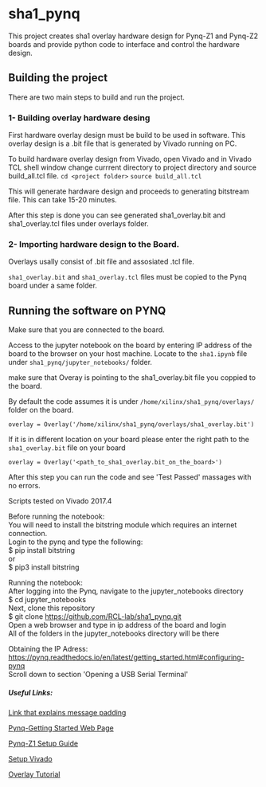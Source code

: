 # sha1_pynq
This project creates sha1 overlay hardware design for Pynq-Z1 and Pynq-Z2 boards and provide python code to interface and control the hardware design.


## Building the project
There are two main steps to build and run the project.
### 1- Building overlay hardware desing
First hardware overlay design must be build to be used in software.
This overlay design is a .bit file that is generated by Vivado running on PC.

To build hardware overlay design from Vivado, open Vivado and in Vivado TCL shell window change currrent directory to project directory and source build_all.tcl file. 
`cd <project folder>`
`source build_all.tcl`

This will generate hardware design and proceeds to generating bitstream file. This can take 15-20 minutes.

After this step is done you can see generated sha1_overlay.bit and sha1_overlay.tcl files under overlays folder.

### 2- Importing hardware design to the Board.
Overlays usally consist of .bit file and assosiated .tcl file. 

`sha1_overlay.bit` and `sha1_overlay.tcl` files must be copied to the Pynq board under a same folder.

## Running the software on PYNQ

Make sure that you are connected to the board.

Access to the jupyter notebook on the board by entering IP address of the board to the browser on your host machine.
Locate to the `sha1.ipynb` file under `sha1_pynq/jupyter_notebooks/` folder.

make sure that  Overay is pointing to the sha1_overlay.bit file you coppied to the board.

By default the code assumes it is under `/home/xilinx/sha1_pynq/overlays/` folder on the board.

`overlay = Overlay('/home/xilinx/sha1_pynq/overlays/sha1_overlay.bit')`

If it is in different location on your board please enter the right path to the `sha1_overlay.bit` file on your board

`overlay = Overlay('<path_to_sha1_overlay.bit_on_the_board>')`

After this step you can run the code and see 'Test Passed' massages with no errors.





Scripts tested on Vivado 2017.4

Before running the notebook:  
You will need to install the bitstring module which requires an internet connection.  
Login to the pynq and type the following:  
$ pip install bitstring  
or  
$ pip3 install bitstring  

Running the notebook:  
After logging into the Pynq, navigate to the jupyter_notebooks directory  
$ cd jupyter_notebooks  
Next, clone this repository  
$ git clone https://github.com/RCL-lab/sha1_pynq.git  
Open a web browser and type in ip address of the board and login  
All of the folders in the jupyter_notebooks directory will be there

Obtaining the IP Adress:
https://pynq.readthedocs.io/en/latest/getting_started.html#configuring-pynq  
Scroll down to section 'Opening a USB Serial Terminal'

##### Useful Links:

[Link that explains message padding](https://www.ipa.go.jp/security/rfc/RFC3174EN.html#4)

[Pynq-Getting Started Web Page](https://pynq.readthedocs.io/en/latest/getting_started.html)

[Pynq-Z1 Setup Guide](https://pynq.readthedocs.io/en/latest/getting_started/pynq_z1_setup.html)

[Setup Vivado](https://pynq.readthedocs.io/en/latest/overlay_design_methodology/board_settings.html)

[Overlay Tutorial](https://pynq.readthedocs.io/en/latest/overlay_design_methodology/overlay_tutorial.html)

